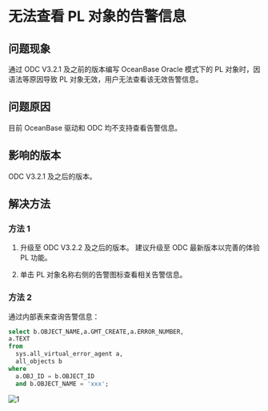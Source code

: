 无法查看 PL 对象的告警信息 
================================

问题现象 
-------------------------

通过 ODC V3.2.1 及之前的版本编写 OceanBase Oracle 模式下的 PL 对象时，因语法等原因导致 PL 对象无效，用户无法查看该无效告警信息。

问题原因 
-------------------------

目前 OceanBase 驱动和 ODC 均不支持查看告警信息。

影响的版本
----------------------

ODC V3.2.1 及之后的版本。

解决方法
---------------------

### **方法 1**

1. 升级至 ODC V3.2.2 及之后的版本。 建议升级至 ODC 最新版本以完善的体验 PL 功能。

2. 单击 PL 对象名称右侧的告警图标查看相关告警信息。

### **方法 2**

通过内部表来查询告警信息：

```sql
select b.OBJECT_NAME,a.GMT_CREATE,a.ERROR_NUMBER,
a.TEXT
from
  sys.all_virtual_error_agent a,
  all_objects b
where
  a.OBJ_ID = b.OBJECT_ID
  and b.OBJECT_NAME = 'xxx';
```

![1](https://obbusiness-private.oss-cn-shanghai.aliyuncs.com/doc/img/odc/KB/3.common-troubleshooting/4.pl-object/8.unable-to-view-pl-object-alarm-information/1.png)
